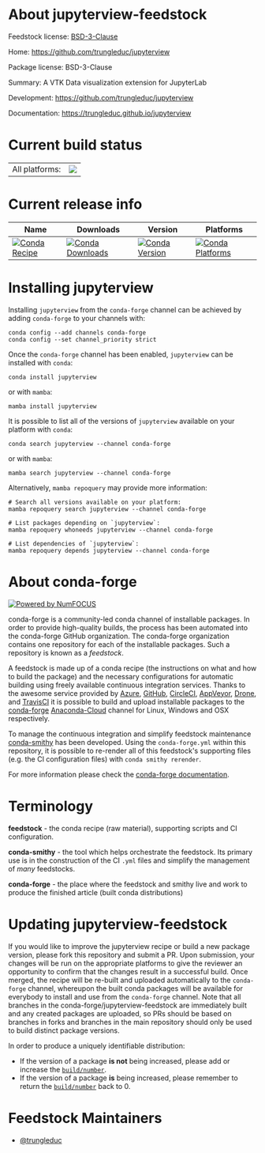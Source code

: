 About jupyterview-feedstock
===========================

Feedstock license: [BSD-3-Clause](https://github.com/conda-forge/jupyterview-feedstock/blob/main/LICENSE.txt)

Home: https://github.com/trungleduc/jupyterview

Package license: BSD-3-Clause

Summary: A VTK Data visualization extension for JupyterLab

Development: https://github.com/trungleduc/jupyterview

Documentation: https://trungleduc.github.io/jupyterview

Current build status
====================


<table><tr><td>All platforms:</td>
    <td>
      <a href="https://dev.azure.com/conda-forge/feedstock-builds/_build/latest?definitionId=15651&branchName=main">
        <img src="https://dev.azure.com/conda-forge/feedstock-builds/_apis/build/status/jupyterview-feedstock?branchName=main">
      </a>
    </td>
  </tr>
</table>

Current release info
====================

| Name | Downloads | Version | Platforms |
| --- | --- | --- | --- |
| [![Conda Recipe](https://img.shields.io/badge/recipe-jupyterview-green.svg)](https://anaconda.org/conda-forge/jupyterview) | [![Conda Downloads](https://img.shields.io/conda/dn/conda-forge/jupyterview.svg)](https://anaconda.org/conda-forge/jupyterview) | [![Conda Version](https://img.shields.io/conda/vn/conda-forge/jupyterview.svg)](https://anaconda.org/conda-forge/jupyterview) | [![Conda Platforms](https://img.shields.io/conda/pn/conda-forge/jupyterview.svg)](https://anaconda.org/conda-forge/jupyterview) |

Installing jupyterview
======================

Installing `jupyterview` from the `conda-forge` channel can be achieved by adding `conda-forge` to your channels with:

```
conda config --add channels conda-forge
conda config --set channel_priority strict
```

Once the `conda-forge` channel has been enabled, `jupyterview` can be installed with `conda`:

```
conda install jupyterview
```

or with `mamba`:

```
mamba install jupyterview
```

It is possible to list all of the versions of `jupyterview` available on your platform with `conda`:

```
conda search jupyterview --channel conda-forge
```

or with `mamba`:

```
mamba search jupyterview --channel conda-forge
```

Alternatively, `mamba repoquery` may provide more information:

```
# Search all versions available on your platform:
mamba repoquery search jupyterview --channel conda-forge

# List packages depending on `jupyterview`:
mamba repoquery whoneeds jupyterview --channel conda-forge

# List dependencies of `jupyterview`:
mamba repoquery depends jupyterview --channel conda-forge
```


About conda-forge
=================

[![Powered by
NumFOCUS](https://img.shields.io/badge/powered%20by-NumFOCUS-orange.svg?style=flat&colorA=E1523D&colorB=007D8A)](https://numfocus.org)

conda-forge is a community-led conda channel of installable packages.
In order to provide high-quality builds, the process has been automated into the
conda-forge GitHub organization. The conda-forge organization contains one repository
for each of the installable packages. Such a repository is known as a *feedstock*.

A feedstock is made up of a conda recipe (the instructions on what and how to build
the package) and the necessary configurations for automatic building using freely
available continuous integration services. Thanks to the awesome service provided by
[Azure](https://azure.microsoft.com/en-us/services/devops/), [GitHub](https://github.com/),
[CircleCI](https://circleci.com/), [AppVeyor](https://www.appveyor.com/),
[Drone](https://cloud.drone.io/welcome), and [TravisCI](https://travis-ci.com/)
it is possible to build and upload installable packages to the
[conda-forge](https://anaconda.org/conda-forge) [Anaconda-Cloud](https://anaconda.org/)
channel for Linux, Windows and OSX respectively.

To manage the continuous integration and simplify feedstock maintenance
[conda-smithy](https://github.com/conda-forge/conda-smithy) has been developed.
Using the ``conda-forge.yml`` within this repository, it is possible to re-render all of
this feedstock's supporting files (e.g. the CI configuration files) with ``conda smithy rerender``.

For more information please check the [conda-forge documentation](https://conda-forge.org/docs/).

Terminology
===========

**feedstock** - the conda recipe (raw material), supporting scripts and CI configuration.

**conda-smithy** - the tool which helps orchestrate the feedstock.
                   Its primary use is in the construction of the CI ``.yml`` files
                   and simplify the management of *many* feedstocks.

**conda-forge** - the place where the feedstock and smithy live and work to
                  produce the finished article (built conda distributions)


Updating jupyterview-feedstock
==============================

If you would like to improve the jupyterview recipe or build a new
package version, please fork this repository and submit a PR. Upon submission,
your changes will be run on the appropriate platforms to give the reviewer an
opportunity to confirm that the changes result in a successful build. Once
merged, the recipe will be re-built and uploaded automatically to the
`conda-forge` channel, whereupon the built conda packages will be available for
everybody to install and use from the `conda-forge` channel.
Note that all branches in the conda-forge/jupyterview-feedstock are
immediately built and any created packages are uploaded, so PRs should be based
on branches in forks and branches in the main repository should only be used to
build distinct package versions.

In order to produce a uniquely identifiable distribution:
 * If the version of a package **is not** being increased, please add or increase
   the [``build/number``](https://docs.conda.io/projects/conda-build/en/latest/resources/define-metadata.html#build-number-and-string).
 * If the version of a package **is** being increased, please remember to return
   the [``build/number``](https://docs.conda.io/projects/conda-build/en/latest/resources/define-metadata.html#build-number-and-string)
   back to 0.

Feedstock Maintainers
=====================

* [@trungleduc](https://github.com/trungleduc/)

